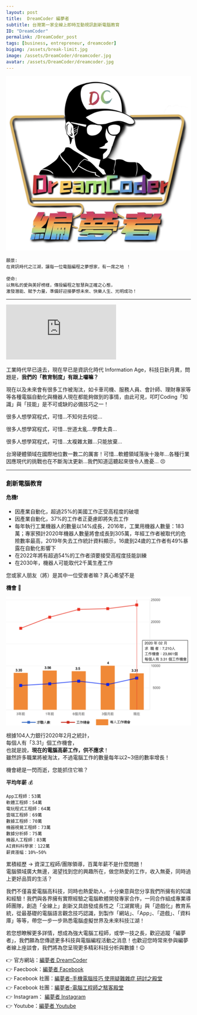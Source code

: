 ```yaml
---
layout: post
title:  DreamCoder 編夢者 
subtitle: 台灣第一家全線上即時互動視訊創新電腦教育
ID: "DreamCoder"
permalink: /DreamCoder_post
tags: [business, entrepreneur, dreamcoder]
bigimg: /assets/break-limit.jpg
image: /assets/DreamCoder/dreamcoder.jpg
avatar: /assets/DreamCoder/dreamcoder.jpg
---
```


![Dreamcoder logo](/assets/dreamcoder.jpg)

```
願景: 
在資訊時代之江湖，讓每一位電腦編程之夢想家，有一席之地 ！  

使命: 
以無私的愛與美好榜樣，傳授編程之智慧與正確之心態，
激發潛能、賦予力量，準備好迎接夢想未來、快樂人生、光明成功！
```

---

<div class="embed-video">
<iframe src="https://www.youtube.com/embed/KlvUD-YwKOc" frameborder="0" allow="accelerometer; autoplay; encrypted-media; gyroscope; picture-in-picture" allowfullscreen></iframe>
</div>

工業時代早已遠去，現在早已是資訊化時代 Information Age，科技日新月異，問題是，<b>我們的「教育制度」有跟上囉嘛？</b>

現在以及未來會有很多工作被淘汰，如卡車司機、服務人員、會計師、理財專家等等各種電腦自動化與機器人現在都能夠做到的事情，由此可見，叩叮Coding「知識」與「技能」是不可或缺的必備技巧之一！

很多人想學寫程式，可惜…不知何去何從...

很多人想學寫程式，可惜…世道太亂…學費太貴...

很多人想學寫程式，可惜…太複雜太難…只能放棄...

台灣硬體領域在國際地位數一數二的厲害！可惜...軟體領域落後十幾年...各種行業因應現代的挑戰也在不斷淘汰更新...我們知道這聽起來很令人擔憂... :persevere:

---

### 創新電腦教育

<b>危機</b>:heavy_exclamation_mark:

* 因產業自動化，超過25%的美國工作正受高程度的破壞
* 因產業自動化，37%的工作者正憂慮即將失去工作
* 每年執行工業機器人的數量以14%成長，2016年，工業用機器人數量：183萬；專家預計2020年機器人數量將會成長到305萬，年經工作者被取代的危險數率最高，2019年失去工作統計資料顯示，16歲到24歲的工作者有49%暴露在自動化影響下
* 在2022年將有超過54%的工作者須要接受高程度技能訓練
* 在2030年，機器人可能取代2千萬生產工作

您或家人朋友（將）是其中一位受害者嘛？真心希望不是

<b>機會</b> :gift_heart:

![2020 職缺統計](/assets/DreamCoder/2020-computer-job-stat.png)

根據104人力銀行2020年2月之統計，  
每個人有「3.31」個工作機會，  
也就是說，<b>現在的電腦高薪工作，供不應求</b>！  
雖然許多職業將被淘汰，不過電腦工作的數量每年以2~3倍的數率增長！

機會總是一閃而逝，您能抓住它嘛？

<b>平均年薪</b> :moneybag:

```
App工程師：53萬  
軟體工程師：54萬  
電玩程式工程師：64萬  
雲端工程師：69萬  
數據工程師：70萬  
機器視覺工程師：73萬  
數據分析師：75萬  
機器人工程師：83萬  
AI資料科學家：122萬  
薪資漲幅：10%~50%  
```

累積經歷 -> 資深工程師/團隊領導，百萬年薪不是什麼問題！  
電腦領域廣大無邊，渴望找到您的興趣所在，做您熱愛的工作，收入無憂，同時過上更好品質的生活？

我們不僅喜愛電腦高科技，同時也熱愛助人，十分樂意與您分享我們所擁有的知識和經驗！我們與各界擁有實際經驗之電腦軟體開發專家合作，一同合作組成專業導師團隊，創造「全線上」創新又具啟發成長性之「江湖實境」與「遊戲化」教育系統，從最基礎的電腦語言觀念技巧認識，到製作「網站」、「App」、「遊戲」、「資料庫」等等，帶您一步一步熟悉電腦虛擬世界及未來科技江湖！

若您想瞭解更多詳情，想成為強大電腦工程師，或學一技之長，歡迎追蹤「編夢者」，我們願為您傳遞更多科技與電腦編程活動之消息！也歡迎您時常來參與編夢者線上座談會，我們將為您呈現更多精彩科技分析與數據！:wink:

:point_right: 官方網站：[編夢者 DreamCoder]  
:point_right: Faecbook：[編夢者 Facebook]  
:point_right: Facebook 社團：[編夢者-手機電腦技巧 使用疑難雜症 研討之殿堂]  
:point_right: Facebook 社團：[編夢者-電腦工程師之駭客殿堂]  
:point_right: Instagram： [編夢者 Instagram]  
:point_right: Youtube：[編夢者 Youtube]


[編夢者 DreamCoder]: https://tomyhhc.com
[編夢者 Facebook]: https://www.facebook.com/dreamcoder.tw/
[編夢者 Instagram]: https://www.instagram.com/dreamcoder.tw/
[編夢者 Youtube]: https://www.youtube.com/channel/UCz_uOmu2iDuQt86ZfCrIRCQ
[編夢者-手機電腦技巧 使用疑難雜症 研討之殿堂]: https://www.facebook.com/groups/dc.computer.skills.community/ 
[編夢者-電腦工程師之駭客殿堂]: https://www.facebook.com/groups/dreamcoder.hackers


